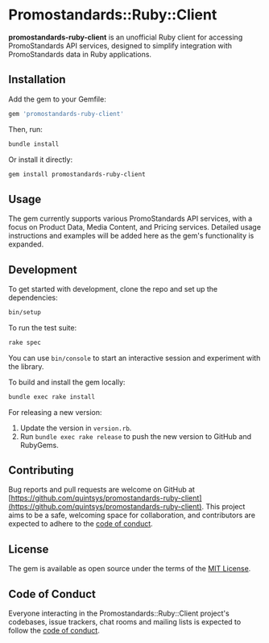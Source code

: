 # Promostandards::Ruby::Client

**promostandards-ruby-client** is an unofficial Ruby client for accessing
PromoStandards API services, designed to simplify integration with
PromoStandards data in Ruby applications.

## Installation

Add the gem to your Gemfile:

```ruby
gem 'promostandards-ruby-client'
```

Then, run:

```bash
bundle install
```

Or install it directly:

```bash
gem install promostandards-ruby-client
```

## Usage

The gem currently supports various PromoStandards API services, with a focus on
Product Data, Media Content, and Pricing services. Detailed usage instructions
and examples will be added here as the gem's functionality is expanded.

## Development

To get started with development, clone the repo and set up the dependencies:

```bash
bin/setup
```

To run the test suite:

```bash
rake spec
```

You can use `bin/console` to start an interactive session and experiment with
the library.

To build and install the gem locally:

```bash
bundle exec rake install
```

For releasing a new version:

1. Update the version in `version.rb`.
2. Run `bundle exec rake release` to push the new version to GitHub and
   RubyGems.

## Contributing

Bug reports and pull requests are welcome on GitHub at
[https://github.com/quintsys/promostandards-ruby-client](https://github.com/quintsys/promostandards-ruby-client).
This project aims to be a safe, welcoming space for collaboration, and
contributors are expected to adhere to the
[code of conduct](https://github.com/quintsys/promostandards-ruby-client/blob/master/CODE_OF_CONDUCT.md).

## License

The gem is available as open source under the terms of the
[MIT License](https://opensource.org/licenses/MIT).

## Code of Conduct

Everyone interacting in the Promostandards::Ruby::Client project's codebases,
issue trackers, chat rooms and mailing lists is expected to follow the
[code of conduct](https://github.com/quintsys/promostandards-ruby-client/blob/master/CODE_OF_CONDUCT.md).
